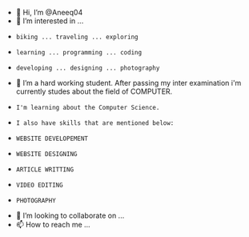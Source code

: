 - 👋 Hi, I’m @Aneeq04
- 👀 I’m interested in ...
-     biking ... traveling ... exploring
-     learning ... programming ... coding
-     developing ... designing ... photography
- 🌱 I’m a hard working student. After passing my inter examination i'm currently studes about the field of COMPUTER.
-     I'm learning about the Computer Science.
-     I also have skills that are mentioned below:
-     WEBSITE DEVELOPEMENT
-     WEBSITE DESIGNING
-     ARTICLE WRITTING
-     VIDEO EDITING
-     PHOTOGRAPHY
- 💞️ I’m looking to collaborate on ...
- 📫 How to reach me ...

<!---
Aneeq04/Aneeq04 is a ✨ special ✨ repository because its `README.md` (this file) appears on your GitHub profile.
You can click the Preview link to take a look at your changes.
--->

